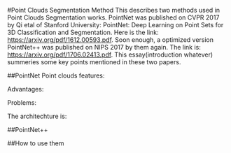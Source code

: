 #Point Clouds Segmentation Method
This describes two methods used in Point Clouds Segmentation works. PointNet was published on CVPR 2017 by Qi etal of Stanford University: PointNet: Deep Learning on Point Sets for 3D Classification and Segmentation. Here is the link: https://arxiv.org/pdf/1612.00593.pdf. Soon enough, a optimized version PointNet++ was published on NIPS 2017 by them again. The link is: https://arxiv.org/pdf/1706.02413.pdf. This essay(introduction whatever) summeries some key points mentioned in these two papers.

##PointNet
Point clouds features:

Advantages:

Problems:
 

The architechture is:




##PointNet++


##How to use them
 
